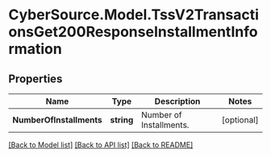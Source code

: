 # CyberSource.Model.TssV2TransactionsGet200ResponseInstallmentInformation
## Properties

Name | Type | Description | Notes
------------ | ------------- | ------------- | -------------
**NumberOfInstallments** | **string** | Number of Installments. | [optional] 

[[Back to Model list]](../README.md#documentation-for-models) [[Back to API list]](../README.md#documentation-for-api-endpoints) [[Back to README]](../README.md)

